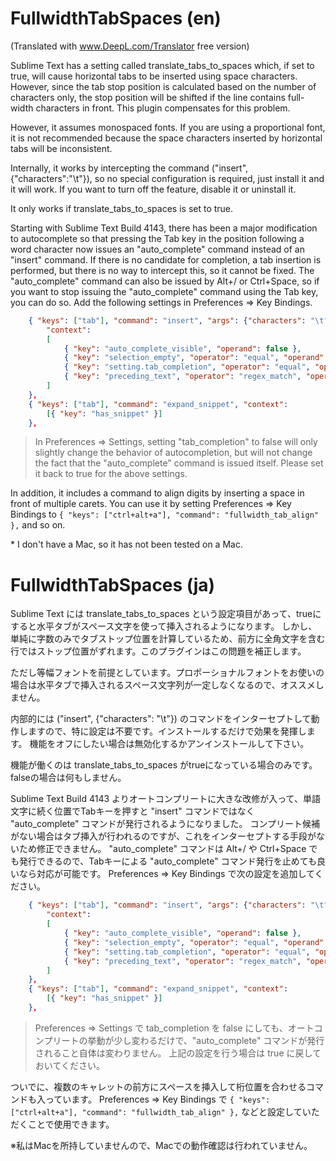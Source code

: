 # FullwidthTabSpaces (en)

(Translated with www.DeepL.com/Translator free version)

Sublime Text has a setting called translate_tabs_to_spaces which, if set to true, will cause horizontal tabs to be inserted using space characters.
However, since the tab stop position is calculated based on the number of characters only, the stop position will be shifted if the line contains full-width characters in front. This plugin compensates for this problem.

However, it assumes monospaced fonts. If you are using a proportional font, it is not recommended because the space characters inserted by horizontal tabs will be inconsistent.

Internally, it works by intercepting the command ("insert", {"characters":"\t"}), so no special configuration is required, just install it and it will work.
If you want to turn off the feature, disable it or uninstall it.

It only works if translate_tabs_to_spaces is set to true.

Starting with Sublime Text Build 4143, there has been a major modification to autocomplete so that pressing the Tab key in the position following a word character now issues an "auto_complete" command instead of an "insert" command.
If there is no candidate for completion, a tab insertion is performed, but there is no way to intercept this, so it cannot be fixed.
The "auto_complete" command can also be issued by Alt+/ or Ctrl+Space, so if you want to stop issuing the "auto_complete" command using the Tab key, you can do so.
Add the following settings in Preferences => Key Bindings.
```json
    { "keys": ["tab"], "command": "insert", "args": {"characters": "\t"} ,
        "context":
        [
            { "key": "auto_complete_visible", "operand": false },
            { "key": "selection_empty", "operator": "equal", "operand": true, "match_all": true },
            { "key": "setting.tab_completion", "operator": "equal", "operand": true },
            { "key": "preceding_text", "operator": "regex_match", "operand": ".*\\w", "match_all": true },
        ]
    },
    { "keys": ["tab"], "command": "expand_snippet", "context":
        [{ "key": "has_snippet" }]
    },
```
> In Preferences => Settings, setting "tab_completion" to false will only slightly change the behavior of autocompletion, but will not change the fact that the "auto_complete" command is issued itself.
> Please set it back to true for the above settings.

In addition, it includes a command to align digits by inserting a space in front of multiple carets. You can use it by setting Preferences => Key Bindings to `{ "keys": ["ctrl+alt+a"], "command": "fullwidth_tab_align" },` and so on.

\* I don't have a Mac, so it has not been tested on a Mac.

# FullwidthTabSpaces (ja)

Sublime Text には translate_tabs_to_spaces という設定項目があって、trueにすると水平タブがスペース文字を使って挿入されるようになります。
しかし、単純に字数のみでタブストップ位置を計算しているため、前方に全角文字を含む行ではストップ位置がずれます。このプラグインはこの問題を補正します。

ただし等幅フォントを前提としています。プロポーショナルフォントをお使いの場合は水平タブで挿入されるスペース文字列が一定しなくなるので、オススメしません。

内部的には ("insert", {"characters": "\t"}) のコマンドをインターセプトして動作しますので、特に設定は不要です。インストールするだけで効果を発揮します。
機能をオフにしたい場合は無効化するかアンインストールして下さい。

機能が働くのは translate_tabs_to_spaces がtrueになっている場合のみです。falseの場合は何もしません。

Sublime Text Build 4143 よりオートコンプリートに大きな改修が入って、単語文字に続く位置でTabキーを押すと "insert" コマンドではなく "auto_complete" コマンドが発行されるようになりました。
コンプリート候補がない場合はタブ挿入が行われるのですが、これをインターセプトする手段がないため修正できません。
"auto_complete" コマンドは Alt+/ や Ctrl+Space でも発行できるので、Tabキーによる "auto_complete" コマンド発行を止めても良いなら対応が可能です。
Preferences => Key Bindings で次の設定を追加してください。
```json
    { "keys": ["tab"], "command": "insert", "args": {"characters": "\t"} ,
        "context":
        [
            { "key": "auto_complete_visible", "operand": false },
            { "key": "selection_empty", "operator": "equal", "operand": true, "match_all": true },
            { "key": "setting.tab_completion", "operator": "equal", "operand": true },
            { "key": "preceding_text", "operator": "regex_match", "operand": ".*\\w", "match_all": true },
        ]
    },
    { "keys": ["tab"], "command": "expand_snippet", "context":
        [{ "key": "has_snippet" }]
    },
```
> Preferences => Settings で tab_completion を false にしても、オートコンプリートの挙動が少し変わるだけで、"auto_complete" コマンドが発行されること自体は変わりません。
> 上記の設定を行う場合は true に戻しておいてください。

ついでに、複数のキャレットの前方にスペースを挿入して桁位置を合わせるコマンドも入っています。
Preferences => Key Bindings で `{ "keys": ["ctrl+alt+a"], "command": "fullwidth_tab_align" },` などと設定していただくことで使用できます。

※私はMacを所持していませんので、Macでの動作確認は行われていません。

